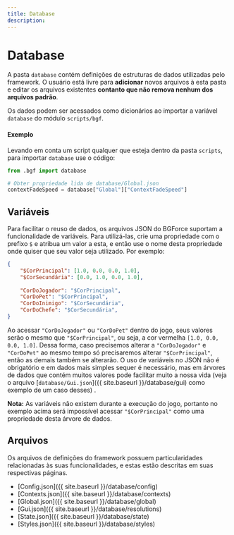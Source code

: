 ```yaml
---
title: Database
description: 
---
```


# Database
A pasta `database` contém definições de estruturas de dados utilizadas pelo framework. O usuário está livre para 
**adicionar** novos arquivos à esta pasta e editar os arquivos existentes **contanto que não remova nenhum dos arquivos padrão**.

Os dados podem ser acessados como dicionários ao importar a variável `database` do módulo `scripts/bgf`. 

#### Exemplo
Levando em conta um script qualquer que esteja dentro da pasta `scripts`, para importar `database` use o código:

```python
from .bgf import database

# Obter propriedade lida de database/Global.json
contextFadeSpeed = database["Global"]["ContextFadeSpeed"]
```

## Variáveis
Para facilitar o reuso de dados, os arquivos JSON do BGForce suportam a funcionalidade de variáveis. Para utilizá-las, 
crie uma propriedade com o prefixo `$` e atribua um valor a esta, e então use o nome desta propriedade onde quiser que seu 
valor seja utilizado. Por exemplo:

```json
{
    "$CorPrincipal": [1.0, 0.0, 0.0, 1.0],
    "$CorSecundária": [0.0, 1.0, 0.0, 1.0],
    
    "CorDoJogador": "$CorPrincipal",
    "CorDoPet": "$CorPrincipal",
    "CorDoInimigo": "$CorSecundária",
    "CorDoChefe": "$CorSecundária",
}
```

Ao acessar `"CorDoJogador"` ou `"CorDoPet"` dentro do jogo, seus valores serão o mesmo que `"$CorPrincipal"`, ou seja, 
a cor vermelha `[1.0, 0.0, 0.0, 1.0]`. Dessa forma, caso precisemos alterar a `"CorDoJogador"` e `"CorDoPet"` ao mesmo tempo 
só precisaremos alterar `"$CorPrincipal"`, então as demais também se alterarão. O uso de variáveis no JSON não é obrigatório e em 
dados mais simples sequer é necessário, mas em árvores de dados que contém muitos valores pode facilitar muito a nossa vida 
(veja o arquivo [`database/Gui.json`]({{ site.baseurl }}/database/gui) como exemplo de um caso desses) .

**Nota:** As variáveis não existem durante a execução do jogo, portanto no exemplo acima será impossível acessar `"$CorPrincipal"` 
como uma propriedade desta árvore de dados.

## Arquivos
Os arquivos de definições do framework possuem particularidades relacionadas às suas funcionalidades, e estas estão 
descritas em suas respectivas páginas.

- [Config.json]({{ site.baseurl }}/database/config)
- [Contexts.json]({{ site.baseurl }}/database/contexts)
- [Global.json]({{ site.baseurl }}/database/global)
- [Gui.json]({{ site.baseurl }}/database/resolutions)
- [State.json]({{ site.baseurl }}/database/state)
- [Styles.json]({{ site.baseurl }}/database/styles)